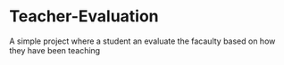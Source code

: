 # Teacher-Evaluation
A simple project where a student an evaluate the facaulty based on how they have been teaching
